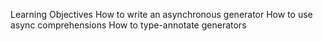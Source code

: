 Learning Objectives
    How to write an asynchronous generator
    How to use async comprehensions
    How to type-annotate generators
